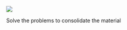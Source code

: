 ![](https://course-qa-basics.s3.us-west-1.amazonaws.com/girl-get-season-.png)

Solve the problems to consolidate the material
